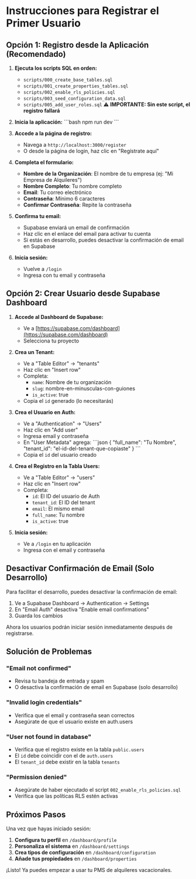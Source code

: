 # Instrucciones para Registrar el Primer Usuario

## Opción 1: Registro desde la Aplicación (Recomendado)

1. **Ejecuta los scripts SQL en orden:**
   - `scripts/000_create_base_tables.sql`
   - `scripts/001_create_properties_tables.sql`
   - `scripts/002_enable_rls_policies.sql`
   - `scripts/003_seed_configuration_data.sql`
   - `scripts/005_add_user_roles.sql` ⚠️ **IMPORTANTE: Sin este script, el registro fallará**

2. **Inicia la aplicación:**
   \`\`\`bash
   npm run dev
   \`\`\`

3. **Accede a la página de registro:**
   - Navega a `http://localhost:3000/register`
   - O desde la página de login, haz clic en "Regístrate aquí"

4. **Completa el formulario:**
   - **Nombre de la Organización**: El nombre de tu empresa (ej: "Mi Empresa de Alquileres")
   - **Nombre Completo**: Tu nombre completo
   - **Email**: Tu correo electrónico
   - **Contraseña**: Mínimo 6 caracteres
   - **Confirmar Contraseña**: Repite la contraseña

5. **Confirma tu email:**
   - Supabase enviará un email de confirmación
   - Haz clic en el enlace del email para activar tu cuenta
   - Si estás en desarrollo, puedes desactivar la confirmación de email en Supabase

6. **Inicia sesión:**
   - Vuelve a `/login`
   - Ingresa con tu email y contraseña

## Opción 2: Crear Usuario desde Supabase Dashboard

1. **Accede al Dashboard de Supabase:**
   - Ve a [https://supabase.com/dashboard](https://supabase.com/dashboard)
   - Selecciona tu proyecto

2. **Crea un Tenant:**
   - Ve a "Table Editor" → "tenants"
   - Haz clic en "Insert row"
   - Completa:
     - `name`: Nombre de tu organización
     - `slug`: nombre-en-minusculas-con-guiones
     - `is_active`: true
   - Copia el `id` generado (lo necesitarás)

3. **Crea el Usuario en Auth:**
   - Ve a "Authentication" → "Users"
   - Haz clic en "Add user"
   - Ingresa email y contraseña
   - En "User Metadata" agrega:
     \`\`\`json
     {
       "full_name": "Tu Nombre",
       "tenant_id": "el-id-del-tenant-que-copiaste"
     }
     \`\`\`
   - Copia el `id` del usuario creado

4. **Crea el Registro en la Tabla Users:**
   - Ve a "Table Editor" → "users"
   - Haz clic en "Insert row"
   - Completa:
     - `id`: El ID del usuario de Auth
     - `tenant_id`: El ID del tenant
     - `email`: El mismo email
     - `full_name`: Tu nombre
     - `is_active`: true

5. **Inicia sesión:**
   - Ve a `/login` en tu aplicación
   - Ingresa con el email y contraseña

## Desactivar Confirmación de Email (Solo Desarrollo)

Para facilitar el desarrollo, puedes desactivar la confirmación de email:

1. Ve a Supabase Dashboard → Authentication → Settings
2. En "Email Auth" desactiva "Enable email confirmations"
3. Guarda los cambios

Ahora los usuarios podrán iniciar sesión inmediatamente después de registrarse.

## Solución de Problemas

### "Email not confirmed"
- Revisa tu bandeja de entrada y spam
- O desactiva la confirmación de email en Supabase (solo desarrollo)

### "Invalid login credentials"
- Verifica que el email y contraseña sean correctos
- Asegúrate de que el usuario existe en auth.users

### "User not found in database"
- Verifica que el registro existe en la tabla `public.users`
- El `id` debe coincidir con el de `auth.users`
- El `tenant_id` debe existir en la tabla `tenants`

### "Permission denied"
- Asegúrate de haber ejecutado el script `002_enable_rls_policies.sql`
- Verifica que las políticas RLS estén activas

## Próximos Pasos

Una vez que hayas iniciado sesión:

1. **Configura tu perfil** en `/dashboard/profile`
2. **Personaliza el sistema** en `/dashboard/settings`
3. **Crea tipos de configuración** en `/dashboard/configuration`
4. **Añade tus propiedades** en `/dashboard/properties`

¡Listo! Ya puedes empezar a usar tu PMS de alquileres vacacionales.
